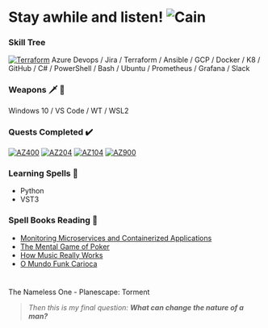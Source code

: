 # Stay awhile and listen! ![Cain](https://strepo.blob.core.windows.net/github/cain.gif)

### Skill Tree 
[![Terraform](https://strepo.blob.core.windows.net/github/terraform_32.png)](https://www.terraform.io/)
Azure Devops / Jira / Terraform / Ansible / GCP / Docker / K8 / GitHub / C# / PowerShell / Bash / Ubuntu / Prometheus / Grafana / Slack

### Weapons :dagger: :bow_and_arrow:
Windows 10 / VS Code / WT / WSL2

### Quests Completed :heavy_check_mark:	
[![AZ400](https://strepo.blob.core.windows.net/github/az400.png)](https://www.youracclaim.com/badges/fa07fc2b-ca74-42fe-86ca-7c990b164e5a/public_url)
[![AZ204](https://strepo.blob.core.windows.net/github/az204.png)](https://www.youracclaim.com/badges/5c6b12c2-2f39-45e5-a36b-f24dead4f560/public_url)
[![AZ104](https://strepo.blob.core.windows.net/github/az104.png)](https://www.youracclaim.com/badges/fbedc559-dd6e-41b2-ab04-56e2bb6ac855/public_url)
[![AZ900](https://strepo.blob.core.windows.net/github/az900.png)](https://www.youracclaim.com/badges/b6b40f74-2984-440e-8685-65835ca2c8f1/public_url)

### Learning Spells :scroll:
 * Python
 * VST3

### Spell Books Reading 📖
 * [Monitoring Microservices and Containerized Applications](https://www.amazon.com.br/Monitoring-Microservices-Containerized-Applications-Configuration-ebook/dp/B08KHRGGK1/ref=sr_1_1?__mk_pt_BR=%C3%85M%C3%85%C5%BD%C3%95%C3%91&dchild=1&keywords=monitoring+microservices&qid=1610265267&sr=8-1)
 * [The Mental Game of Poker](https://www.amazon.com.br/Mental-Game-Poker-Strategies-Confidence/dp/0615436137/ref=sr_1_1?__mk_pt_BR=%C3%85M%C3%85%C5%BD%C3%95%C3%91&dchild=1&keywords=the+mental+game+of+poker&qid=1610265081&sr=8-1)
  * [How Music Really Works](https://www.howmusicreallyworks.com/)
 * [O Mundo Funk Carioca](https://www.amazon.com.br/mundo-funk-carioca-Antropologia-social-ebook/dp/B00JIWCPTU/ref=sr_1_1?__mk_pt_BR=%C3%85M%C3%85%C5%BD%C3%95%C3%91&dchild=1&keywords=o+mundo+funk+carioca&qid=1610265209&sr=8-1)

#
The Nameless One - Planescape: Torment
> _Then this is my final question: **What can change the nature of a man?**_
